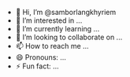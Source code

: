 - 👋 Hi, I’m @samborlangkhyriem
- 👀 I’m interested in ...
- 🌱 I’m currently learning ...
- 💞️ I’m looking to collaborate on ...
- 📫 How to reach me ...
- 😄 Pronouns: ...
- ⚡ Fun fact: ...

<!---
samborlangkhyriem/samborlangkhyriem is a ✨ special ✨ repository because its `README.md` (this file) appears on your GitHub profile.
You can click the Preview link to take a look at your changes.
--->
